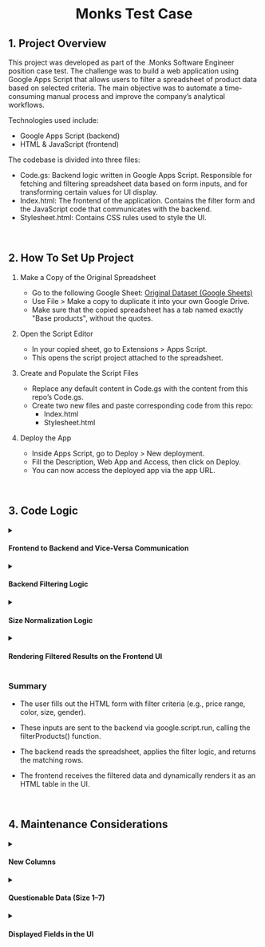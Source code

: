 <h1 align="center" color="red">Monks Test Case</h1>

## 1. Project Overview
This project was developed as part of the .Monks Software Engineer position case test. The challenge was to build a web application using Google Apps Script that allows users to filter a spreadsheet of product data based on selected criteria. The main objective was to automate a time-consuming manual process and improve the company’s analytical workflows.

Technologies used include:
- Google Apps Script (backend)
- HTML & JavaScript (frontend)

The codebase is divided into three files:
- Code.gs: Backend logic written in Google Apps Script. Responsible for fetching and filtering spreadsheet data based on form inputs, and for transforming certain values for UI display.
- Index.html: The frontend of the application. Contains the filter form and the JavaScript code that communicates with the backend.
- Stylesheet.html: Contains CSS rules used to style the UI.

<br>

## 2. How To Set Up Project 
1. Make a Copy of the Original Spreadsheet  
   - Go to the following Google Sheet: [Original Dataset (Google Sheets)](https://docs.google.com/spreadsheets/d/1CfsTZKYr2-cnPqmaLUSzBwIzzOnIw4owgwsPzONYgJ4/edit?usp=sharing)  
   - Use File > Make a copy to duplicate it into your own Google Drive.
   - Make sure that the copied spreadsheet has a tab named exactly "Base products", without the quotes.
  
2. Open the Script Editor  
   - In your copied sheet, go to Extensions > Apps Script.  
   - This opens the script project attached to the spreadsheet.

3. Create and Populate the Script Files  
   - Replace any default content in Code.gs with the content from this repo’s Code.gs.
   - Create two new files and paste corresponding code from this repo:
       - Index.html 
       - Stylesheet.html 

4. Deploy the App  
   - Inside Apps Script, go to Deploy > New deployment.
   - Fill the Description, Web App and Access, then click on Deploy.
   - You can now access the deployed app via the app URL.
  
<br>

## 3. Code Logic

<details>
  <summary><h4>Frontend to Backend and Vice-Versa Communication</h4></summary>
  The UI form lets users optionally filter the spreadsheet data by minimum price (minPrice), maximum price (maxPrice), color, size, and gender. If no filters are applied, the full dataset is returned.<br><br>
  
  Frontend Form (simplified):
  ```html
  <form onsubmit="send(); return false;">
    <input id="minPrice" type="number" />
    // maxPrice, color, size, gender fields follow the same pattern
    <button>Filter</button>
  </form>
  ```
  
  When the form is submitted, it triggers the send() function in JavaScript:
  ```javascript
  function send() {
    const filters = {
      // Prices parsed as float or null if empty
      minPrice: ...,
      maxPrice: ...,
      color: ...,
      size: ...,
      gender: ...
    };

   ...etc

    // Call Apps Script backend with filters
    google.script.run
      .withSuccessHandler(...) // handle result
      .withFailureHandler(...) // handle error
      .filterProducts(filters);
  }
  ```
  
  The backend (Code.gs) receives the filter object, processes the spreadsheet data accordingly, and returns the filtered results to be rendered on the page.
  ```javascript
  function filterProducts(filters) {
    // Read spreadsheet, apply filters, return matching rows
  }
  ```
</details>

<details>
  <summary><h4>Backend Filtering Logic</h4></summary>
  The backend logic lives in the filterProducts(filters) function in Code.gs. It is responsible for:
    
  - Reading all data from the "Base products" spreadsheet.
  - Extracting column indices for fields like PRICE, COLOR, SIZE, etc.
  - Normalizing size values with the help of a helper function (classifySize()). 
  - Filtering rows based on the provided filters from the frontend.
  - Send filtered rows back to frotend, so it can be displayed in the UI.


```javascript
function filterProducts(filters) {
  const sheet = SpreadsheetApp.getActiveSpreadsheet().getSheetByName('Base products');
  // Skip the header row; we only want the data rows
  const rows = sheet.getDataRange().getValues().slice(1); 

  const filtered = rows
    .filter(row => {
      const price = parseFloat(row[...]);
      const color = row[...];
      const gender = row[...];
      const size = classifySize(row[...], gender);

      // Apply filters only if they were provided in the frontend form
      // If the row passes all provided filters, keep it. If not, remove it
      if (filters.minPrice != null && price < filters.minPrice) return false;
      if (filters.maxPrice != null && price > filters.maxPrice) return false;
      if (filters.color && filters.color !== color) return false;
      if (filters.size && filters.size !== size) return false;
      if (filters.gender && filters.gender !== gender) return false;
    })
    .map(row => ({
      id: row[...],
      product: row[...],
      brand: row[...],
      price: row[...],
      availability: row[...],
      color: row[...],
      size: classifySize(row[...], row[...]),
      gender: row[...],
      condition: row[...]
    }));
  // Send the filtered object back to the Frontend
  return filtered;
}
```
</details>

<details>
  <summary><h4>Size Normalization Logic</h4></summary>
  The sizes in the spreadsheet are sometimes stored as numerical values (e.g., 36, 44), while others are string-based (e.g., "P", "G"). We normalize all sizes into string categories ("pp", "p", "m", "g" and "xgg") using the classifySize() function.<br><br>
  
  ```javascript
  function classifySize(rawSize, gender) {
    const num = parseInt(rawSize);
  
    // If num is not a number, the rawSize is returned as is, because it's already a string-based size label ("p", "m", "g", etc)
    if (isNaN(num)) return rawSize;
  
    // Clothes size differ between male and female, so we run an if check for the gender
    if (gender == "female") {
      if (num <= 36) return "pp";
      if (num <= 40) return "p";
      if (num <= 44) return "m";
      if (num <= 48) return "g";
      if (num <= 52) return "gg";
      return "xgg";
    }
  
    if (gender == "male") {
      if (num <= 40) return "pp";
      if (num <= 44) return "p";
      if (num <= 50) return "m";
      if (num <= 54) return "g";
      if (num == 56) return "gg";
      return "xgg";
    }
  
    // There is only one product of gender "unisex" of number 38, equivalent to a "p" size
    if (gender == "unisex" && num == 38) return "p";
    
    return null;
  }
  ```
</details>

<details>
  <summary><h4>Rendering Filtered Results on the Frontend UI</h4></summary>
  After filtering the data on the backend, the frontend receives a list of matching products. These are rendered dynamically into the DOM using JavaScript.

  ```html
  // This is where all output (loading, results, or errors) will be rendered 
  <div id="results"></div>
  ```

  The reference to this element is stored in Javascript:
  ```javascript
  const resultsContainer = document.getElementById("results");
  ```

  This container variable is then used to update the UI with the results in a table format, or error messages, depending on the response:
  ```javascript
  google.script.run
    // If request was successful, we need to:
    .withSuccessHandler(products => {
      // 1 - Check if products are empty
      if (!products || products.length === 0) {
        ...etc
      }
  
      // 2 - If products are not empty, display the data in table tags
      resultsContainer.innerHTML = `
        <table>
          <thead>
            <tr>
              <th>ID</th>
              <th>Product</th>
              <th>Price</th>
              ...etc
            </tr>
          </thead>
          <tbody>
            ${products.map(p => `
              <tr>
                <td>${p.id}</td>
                <td>${p.product}</td>
                <td>R$${p.price}</td>
                ...etc 
              </tr>
            `).join("")}
          </tbody>
        </table>
      `;
      // Handling failure
      .withFailureHandler(() => {
        ...error message
      })
      // Sending filters data to backend
      .filterProducts(filters);
  ```
</details>

<h3>Summary</h3>

- The user fills out the HTML form with filter criteria (e.g., price range, color, size, gender).

- These inputs are sent to the backend via google.script.run, calling the filterProducts() function.
  
- The backend reads the spreadsheet, applies the filter logic, and returns the matching rows.
  
- The frontend receives the filtered data and dynamically renders it as an HTML table in the UI.

<br>

## 4. Maintenance Considerations

<details>
  <summary><h4>New Columns</h4></summary>
  Column positions in the spreadsheet are mapped using their header names rather than fixed indexes.

  ```javascript
    const priceIndex = headers.indexOf("PRICE");
  ```

  Instead of:
  ```javascript
     const price = row[8];
  ```

  This approach ensures that the correct data is always retrieved, even if the position of the columns gets shuffled in the future. If new columns are added, they can be easily integrated into the filtering logic by simply referencing their names.
</details>

<details>
  <summary><h4>Questionable Data (Size 1–7)</h4></summary>
  There are a few rows in the spreadsheet with clothing sizes ranging from 1 to 7, which are children’s clothing. However, these rows are currently labeled as adult products (AGE_GROUP = adults).
  
  These rows might be faulty data that were meant to be cleaned out, but since it was not clear, they are being classified as size "PP" for now.

  ```javascript
    if (gender == "female") {
      if (num <= 36) return "pp";
    }

    if (gender == "male") {
      if (num <= 40) return "pp";
    }
  ```
</details>

<details>
  <summary><h4>Displayed Fields in the UI</h4></summary>
  In the HTML interface, only a subset of product data was chosen to give a meaningful and compact overview of each product to the user:
  
  <br>
  [ ID, Product, Brand, Price, Color, Size, Gender, Condition, Availability ]
  <br><br>
  
  Additional fields can be added or removed from the UI table with by updating the map() logic in the JavaScript rendering function. 
  
  For example, if the client only wants the Product name, Price and Color:

  ```javascript
  <tbody>
    ${products.map(prod => `
      <tr>
        <td>${prod.product}</td>
        <td>R$${prod.price}</td>
        <td>${prod.color}</td>      
      </tr>
    `).join("")}
  </tbody>
  ```
  
